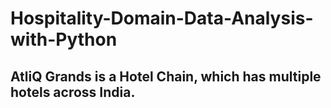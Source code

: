 # Hospitality-Domain-Data-Analysis-with-Python

## AtliQ Grands is a Hotel Chain, which has multiple hotels across India. 
